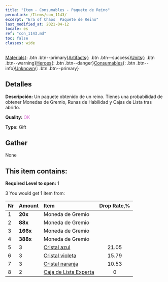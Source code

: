 ```yaml
---
title: "Item - Consumables - Paquete de Reino"
permalink: /Items/con_1143/
excerpt: "Era of Chaos  Paquete de Reino"
last_modified_at: 2021-04-12
locale: es
ref: "con_1143.md"
toc: false
classes: wide
---
```

 [Materials](/es/Items/){: .btn .btn--primary}[Artifacts](/es/Items/Artifacts/){: .btn .btn--success}[Units](/es/Items/Units/){: .btn .btn--warning}[Heroes](/es/Items/Heroes/){: .btn .btn--danger}[Consumables](/es/Items/Consumables/){: .btn .btn--info}[Unknown](/es/Items/Unknown/){: .btn .btn--primary}

## Detalles
 **Descripción:** Un paquete obtenido de un reino. Tienes una probabilidad de obtener Monedas de Gremio, Runas de Habilidad y Cajas de Lista tras abrirlo.

 **Quality:** <span style="color: #DA70D6">OK</span>

 **Type:** Gift

## Gather

  None

## This item contains:

 **Required Level to open:** 1

 3 You would get **1** item  from:

  | Nr | Amount |     Item    | Drop Rate,% |
  |:---|:-------|:------------|:---------:|
  | 1 |  **20x** | Moneda de Gremio |  | 21.05 | 
  | 2 |  **88x** | Moneda de Gremio |  | 15.79 | 
  | 3 |  **166x** | Moneda de Gremio |  | 10.53 | 
  | 4 |  **388x** | Moneda de Gremio |  | 5.26 | 
  | 5 | 3 | [Cristal azul](/es/Items/con_716/) | 21.05 | 
  | 6 | 3 | [Cristal violeta](/es/Items/con_720/) | 15.79 | 
  | 7 | 3 | [Cristal naranja](/es/Items/con_730/) | 10.53 | 
  | 8 | 2 | [Caja de Lista Experta](/es/Items/con_770/) | 0 | 
